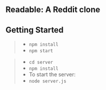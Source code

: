 ## Readable: A Reddit clone

## Getting Started

> - `npm install`
> - `npm start`

> - `cd server`
> - `npm install`
> - To start the server:
> - `node server.js`
